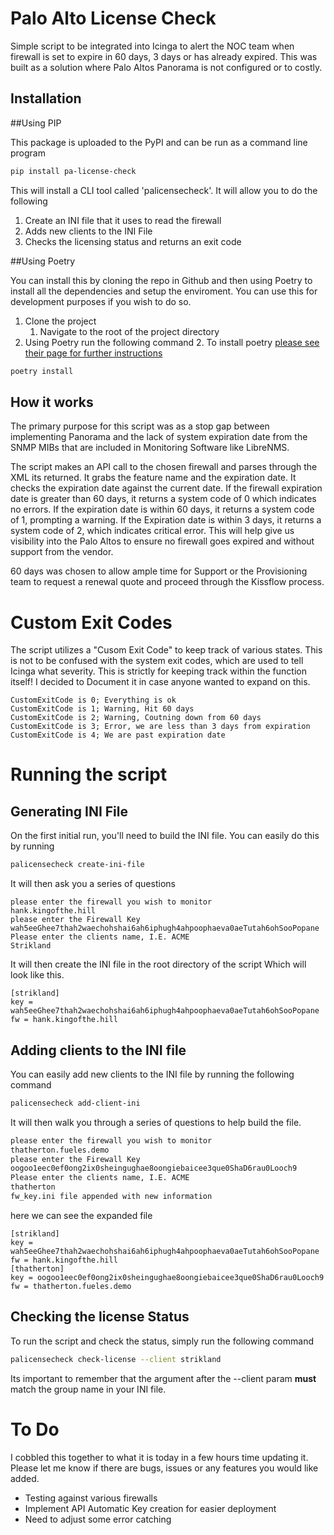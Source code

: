 # Palo Alto License Check

Simple script to be integrated into Icinga to alert the NOC team when firewall is set to expire in 60 days, 3 days or has already expired.
This was built as a solution where Palo Altos Panorama is not configured or to costly.

## Installation

##Using PIP

This package is uploaded to the PyPI and can be run as a command line program

```bash
pip install pa-license-check
```

This will install a CLI tool called 'palicensecheck'. It will allow you to do the following

1. Create an INI file that it uses to read the firewall
2. Adds new clients to the INI File
3. Checks the licensing status and returns an exit code

##Using Poetry

You can install this by cloning the repo in Github and then using Poetry to install all the dependencies and setup the enviroment.
You can use this for development purposes if you wish to do so.

1. Clone the project
    1. Navigate to the root of the project directory
2. Using Poetry run the following command
    2. To install poetry [please see their page for further instructions](https://python-poetry.org/docs/)

```bash
poetry install
```



## How it works

The primary purpose for this script was as a stop gap between implementing Panorama and the lack of system expiration date from the SNMP MIBs that are included
in Monitoring Software like LibreNMS.

The script makes an API call to the chosen firewall and parses through the XML its returned. It grabs the feature name and the expiration date.
It checks the expiration date against the current date. If the firewall expiration date is greater than 60 days, it returns a system code of 0 which indicates
no errors. If the expiration date is within 60 days, it returns a system code of 1, prompting a warning. If the Expiration date is within 3 days, it returns a system code of 2, 
which indicates critical error. This will help give us visibility into the Palo Altos to ensure no firewall goes expired and without support from the vendor.

60 days was chosen to allow ample time for Support or the Provisioning team to request a renewal quote and proceed through the Kissflow process.

# Custom Exit Codes

The script utilizes a "Cusom Exit Code" to keep track of various states. This is not to be confused with the system exit codes, which are used to tell Icinga what severity.
This is strictly for keeping track within the function itself! I decided to Document it in case anyone wanted to expand on this.

```text
CustomExitCode is 0; Everything is ok
CustomExitCode is 1; Warning, Hit 60 days
CustomExitCode is 2; Warning, Coutning down from 60 days
CustomExitCode is 3; Error, we are less than 3 days from expiration
CustomExitCode is 4; We are past expiration date
```

# Running the script

## Generating INI File


On the first initial run, you'll need to build the INI file. You can easily do this by running

```bash
palicensecheck create-ini-file
```

It will then ask you a series of questions

```text
please enter the firewall you wish to monitor
hank.kingofthe.hill
please enter the Firewall Key
wah5eeGhee7thah2waechohshai6ah6iphugh4ahpoophaeva0aeTutah6ohSooPopane
Please enter the clients name, I.E. ACME
Strikland
```

It will then create the INI file in the root directory of the script
Which will look like this.

```text
[strikland]
key = wah5eeGhee7thah2waechohshai6ah6iphugh4ahpoophaeva0aeTutah6ohSooPopane
fw = hank.kingofthe.hill
```

## Adding clients to the INI file

You can easily add new clients to the INI file by running the following command

```bash
palicensecheck add-client-ini
```

It will then walk you through a series of questions to help build the file.

```bash
please enter the firewall you wish to monitor
thatherton.fueles.demo
please enter the Firewall Key
oogoo1eec0ef0ong2ix0sheingughae8oongiebaicee3que0ShaD6rau0Looch9
Please enter the clients name, I.E. ACME
thatherton
fw_key.ini file appended with new information
```

here we can see the expanded file

```text
[strikland]
key = wah5eeGhee7thah2waechohshai6ah6iphugh4ahpoophaeva0aeTutah6ohSooPopane
fw = hank.kingofthe.hill
[thatherton]
key = oogoo1eec0ef0ong2ix0sheingughae8oongiebaicee3que0ShaD6rau0Looch9
fw = thatherton.fueles.demo
```

## Checking the license Status

To run the script and check the status, simply run the following command

```bash
palicensecheck check-license --client strikland
```

Its important to remember that the argument after the --client param **must** match the group name in your INI file.

# To Do

I cobbled this together to what it is today in a few hours time updating it.
Please let me know if there are bugs, issues or any features you would like added.

* Testing against various firewalls
* Implement API Automatic Key creation for easier deployment
* Need to adjust some error catching


